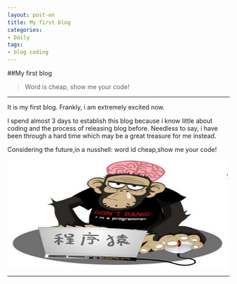 ```yaml
---
layout: post-en
title: My first blog
categories:
- Daily
tags:
- blog coding
---
```

##My first blog

>Word is cheap, show me your code!
**************************************

It is my first blog. Frankly, i am extremely excited now.

I spend almost 3 days to establish this blog because i know little about coding and the process of releasing blog before. Needless to say, i have been through a hard time which may be a great treasure for me instead.

Considering the future,in a nusshell: word id cheap,show me your code!

<img src="/media/pic/14/coder.jpg" alt="Failure" align="middle" width="500" height="250">

*************************************



